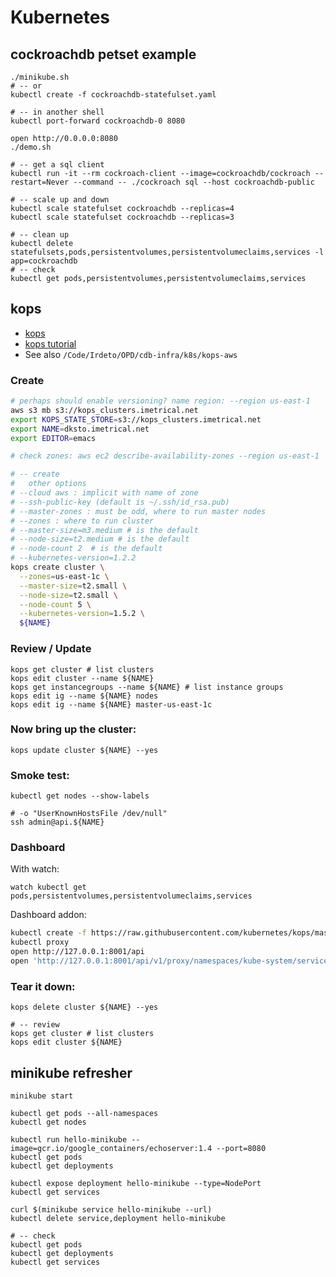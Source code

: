 # Kubernetes

## cockroachdb petset example
```
./minikube.sh
# -- or
kubectl create -f cockroachdb-statefulset.yaml

# -- in another shell
kubectl port-forward cockroachdb-0 8080

open http://0.0.0.0:8080
./demo.sh

# -- get a sql client
kubectl run -it --rm cockroach-client --image=cockroachdb/cockroach --restart=Never --command -- ./cockroach sql --host cockroachdb-public

# -- scale up and down
kubectl scale statefulset cockroachdb --replicas=4
kubectl scale statefulset cockroachdb --replicas=3

# -- clean up
kubectl delete statefulsets,pods,persistentvolumes,persistentvolumeclaims,services -l app=cockroachdb
# -- check
kubectl get pods,persistentvolumes,persistentvolumeclaims,services
```

## kops
- [kops](https://github.com/kubernetes/kops)
- [kops tutorial](https://github.com/kubernetes/kops/blob/master/docs/aws.md)
- See also `/Code/Irdeto/OPD/cdb-infra/k8s/kops-aws`

### Create
```bash
# perhaps should enable versioning? name region: --region us-east-1
aws s3 mb s3://kops_clusters.imetrical.net
export KOPS_STATE_STORE=s3://kops_clusters.imetrical.net
export NAME=dksto.imetrical.net
export EDITOR=emacs

# check zones: aws ec2 describe-availability-zones --region us-east-1

# -- create
#   other options
# --cloud aws : implicit with name of zone
# --ssh-public-key (default is ~/.ssh/id_rsa.pub)
# --master-zones : must be odd, where to run master nodes
# --zones : where to run cluster
# --master-size=m3.medium # is the default
# --node-size=t2.medium # is the default
# --node-count 2  # is the default
# --kubernetes-version=1.2.2
kops create cluster \
  --zones=us-east-1c \
  --master-size=t2.small \
  --node-size=t2.small \
  --node-count 5 \
  --kubernetes-version=1.5.2 \
  ${NAME}
```

### Review / Update
```
kops get cluster # list clusters
kops edit cluster --name ${NAME}
kops get instancegroups --name ${NAME} # list instance groups
kops edit ig --name ${NAME} nodes
kops edit ig --name ${NAME} master-us-east-1c
```

### Now bring up the cluster:
```
kops update cluster ${NAME} --yes
```

### Smoke test:
```
kubectl get nodes --show-labels

# -o "UserKnownHostsFile /dev/null"
ssh admin@api.${NAME}
```

### Dashboard
With watch:
```
watch kubectl get pods,persistentvolumes,persistentvolumeclaims,services
```

Dashboard addon:
```bash
kubectl create -f https://raw.githubusercontent.com/kubernetes/kops/master/addons/kubernetes-dashboard/v1.5.0.yaml
kubectl proxy
open http://127.0.0.1:8001/api
open 'http://127.0.0.1:8001/api/v1/proxy/namespaces/kube-system/services/kubernetes-dashboard/#/admin?namespace=default'
```


### Tear it down:
```
kops delete cluster ${NAME} --yes
```

```
# -- review
kops get cluster # list clusters
kops edit cluster ${NAME}

```


## minikube refresher
```
minikube start

kubectl get pods --all-namespaces
kubectl get nodes

kubectl run hello-minikube --image=gcr.io/google_containers/echoserver:1.4 --port=8080
kubectl get pods
kubectl get deployments

kubectl expose deployment hello-minikube --type=NodePort
kubectl get services

curl $(minikube service hello-minikube --url)
kubectl delete service,deployment hello-minikube

# -- check
kubectl get pods
kubectl get deployments
kubectl get services
```
